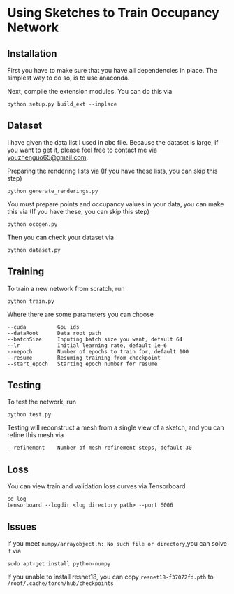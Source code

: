 # Using Sketches to Train Occupancy Network

## Installation

First you have to make sure that you have all dependencies in place. The simplest way to do so, is to use anaconda.

Next, compile the extension modules. You can do this via

```
python setup.py build_ext --inplace
```

## Dataset
I have given the data list I used in abc file. Because the dataset is large, if you want to get it, please feel free to contact me via youzhenguo65@gmail.com.

Preparing the rendering lists via (If you have these lists, you can skip this step)

```
python generate_renderings.py
```

You must prepare points and occupancy values in your data, you can make this via (If you have these, you can skip this step)

```
python occgen.py
```

Then you can check your dataset via

```
python dataset.py
```

## Training

To train a new network from scratch, run

```
python train.py
```

Where there are some parameters you can choose

```
--cuda          Gpu ids
--dataRoot      Data root path
--batchSize     Inputing batch size you want, default 64
--lr            Initial learning rate, default 1e-6
--nepoch        Number of epochs to train for, default 100
--resume        Resuming training from checkpoint
--start_epoch   Starting epoch number for resume
```

## Testing

To test the network, run

```
python test.py
```

Testing will reconstruct a mesh from a single view of a sketch, and you can refine this mesh via

```
--refinement    Number of mesh refinement steps, default 30
```

## Loss

You can view train and validation loss curves via Tensorboard

```
cd log
tensorboard --logdir <log directory path> --port 6006
```

## Issues

If you meet `numpy/arrayobject.h: No such file or directory`,you can solve it via

```
sudo apt-get install python-numpy
```

If you unable to install resnet18, you can copy `resnet18-f37072fd.pth` to `/root/.cache/torch/hub/checkpoints`
